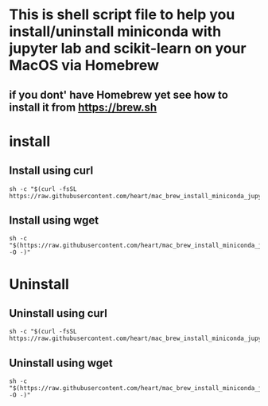 # This is shell script file to help you install/uninstall miniconda with jupyter lab and scikit-learn on your MacOS via Homebrew

## if you dont' have Homebrew yet see how to install it from https://brew.sh

# install
## Install using curl
```
sh -c "$(curl -fsSL https://raw.githubusercontent.com/heart/mac_brew_install_miniconda_jupyter_sklearn/master/install.sh)"
```
## Install using wget
```
sh -c "$(https://raw.githubusercontent.com/heart/mac_brew_install_miniconda_jupyter_sklearn/master/install.sh -O -)"
```

# Uninstall
## Uninstall using curl
```
sh -c "$(curl -fsSL https://raw.githubusercontent.com/heart/mac_brew_install_miniconda_jupyter_sklearn/master/uninstall.sh)"
```
## Uninstall using wget
```
sh -c "$(https://raw.githubusercontent.com/heart/mac_brew_install_miniconda_jupyter_sklearn/master/uninstall.sh -O -)"
```
